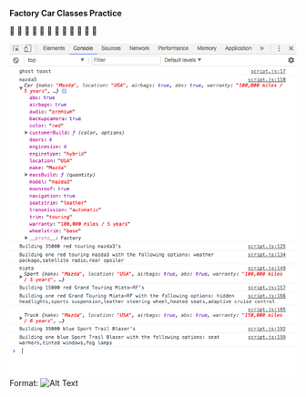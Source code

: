 **Factory Car Classes Practice**

:car: :taxi: :blue_car: :truck: :car: :taxi: :blue_car: :truck: :car: :taxi: :blue_car: :truck:

![Screen shot of console logged from assignment](/images/shot.png)
Format: ![Alt Text](url)
